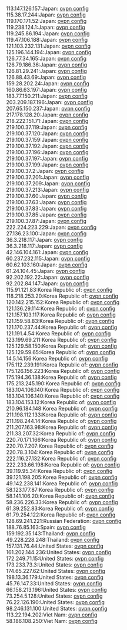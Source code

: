 113.147.126.157:Japan: [ovpn config](vpn/113_147_126_157.ovpn)  
115.38.17.244:Japan: [ovpn config](vpn/115_38_17_244.ovpn)  
119.170.171.52:Japan: [ovpn config](vpn/119_170_171_52.ovpn)  
119.238.124.1:Japan: [ovpn config](vpn/119_238_124_1.ovpn)  
119.245.86.194:Japan: [ovpn config](vpn/119_245_86_194.ovpn)  
119.47.106.188:Japan: [ovpn config](vpn/119_47_106_188.ovpn)  
121.103.232.131:Japan: [ovpn config](vpn/121_103_232_131.ovpn)  
125.196.144.194:Japan: [ovpn config](vpn/125_196_144_194.ovpn)  
126.77.34.165:Japan: [ovpn config](vpn/126_77_34_165.ovpn)  
126.79.186.36:Japan: [ovpn config](vpn/126_79_186_36.ovpn)  
126.81.29.241:Japan: [ovpn config](vpn/126_81_29_241.ovpn)  
126.88.43.69:Japan: [ovpn config](vpn/126_88_43_69.ovpn)  
159.28.202.24:Japan: [ovpn config](vpn/159_28_202_24.ovpn)  
160.86.63.197:Japan: [ovpn config](vpn/160_86_63_197.ovpn)  
183.77.150.211:Japan: [ovpn config](vpn/183_77_150_211.ovpn)  
203.209.187.196:Japan: [ovpn config](vpn/203_209_187_196.ovpn)  
207.65.150.237:Japan: [ovpn config](vpn/207_65_150_237.ovpn)  
217.178.128.20:Japan: [ovpn config](vpn/217_178_128_20.ovpn)  
218.222.151.71:Japan: [ovpn config](vpn/218_222_151_71.ovpn)  
219.100.37.119:Japan: [ovpn config](vpn/219_100_37_119.ovpn)  
219.100.37.120:Japan: [ovpn config](vpn/219_100_37_120.ovpn)  
219.100.37.159:Japan: [ovpn config](vpn/219_100_37_159.ovpn)  
219.100.37.192:Japan: [ovpn config](vpn/219_100_37_192.ovpn)  
219.100.37.196:Japan: [ovpn config](vpn/219_100_37_196.ovpn)  
219.100.37.197:Japan: [ovpn config](vpn/219_100_37_197.ovpn)  
219.100.37.199:Japan: [ovpn config](vpn/219_100_37_199.ovpn)  
219.100.37.2:Japan: [ovpn config](vpn/219_100_37_2.ovpn)  
219.100.37.201:Japan: [ovpn config](vpn/219_100_37_201.ovpn)  
219.100.37.209:Japan: [ovpn config](vpn/219_100_37_209.ovpn)  
219.100.37.213:Japan: [ovpn config](vpn/219_100_37_213.ovpn)  
219.100.37.60:Japan: [ovpn config](vpn/219_100_37_60.ovpn)  
219.100.37.63:Japan: [ovpn config](vpn/219_100_37_63.ovpn)  
219.100.37.83:Japan: [ovpn config](vpn/219_100_37_83.ovpn)  
219.100.37.85:Japan: [ovpn config](vpn/219_100_37_85.ovpn)  
219.100.37.87:Japan: [ovpn config](vpn/219_100_37_87.ovpn)  
222.224.223.229:Japan: [ovpn config](vpn/222_224_223_229.ovpn)  
27.136.23.100:Japan: [ovpn config](vpn/27_136_23_100.ovpn)  
36.3.218.117:Japan: [ovpn config](vpn/36_3_218_117.ovpn)  
36.3.218.117:Japan: [ovpn config](vpn/36_3_218_117.ovpn)  
42.146.104.161:Japan: [ovpn config](vpn/42_146_104_161.ovpn)  
60.237.232.115:Japan: [ovpn config](vpn/60_237_232_115.ovpn)  
60.62.103.160:Japan: [ovpn config](vpn/60_62_103_160.ovpn)  
61.24.104.45:Japan: [ovpn config](vpn/61_24_104_45.ovpn)  
92.202.192.22:Japan: [ovpn config](vpn/92_202_192_22.ovpn)  
92.202.84.147:Japan: [ovpn config](vpn/92_202_84_147.ovpn)  
115.91.121.83:Korea Republic of: [ovpn config](vpn/115_91_121_83.ovpn)  
118.218.253.20:Korea Republic of: [ovpn config](vpn/118_218_253_20.ovpn)  
120.142.215.152:Korea Republic of: [ovpn config](vpn/120_142_215_152.ovpn)  
121.136.29.114:Korea Republic of: [ovpn config](vpn/121_136_29_114.ovpn)  
121.157.103.117:Korea Republic of: [ovpn config](vpn/121_157_103_117.ovpn)  
121.159.58.83:Korea Republic of: [ovpn config](vpn/121_159_58_83.ovpn)  
121.170.237.44:Korea Republic of: [ovpn config](vpn/121_170_237_44.ovpn)  
121.191.4.54:Korea Republic of: [ovpn config](vpn/121_191_4_54.ovpn)  
123.199.69.211:Korea Republic of: [ovpn config](vpn/123_199_69_211.ovpn)  
125.129.58.150:Korea Republic of: [ovpn config](vpn/125_129_58_150.ovpn)  
125.129.59.65:Korea Republic of: [ovpn config](vpn/125_129_59_65.ovpn)  
14.5.14.156:Korea Republic of: [ovpn config](vpn/14_5_14_156.ovpn)  
175.112.239.191:Korea Republic of: [ovpn config](vpn/175_112_239_191.ovpn)  
175.126.156.223:Korea Republic of: [ovpn config](vpn/175_126_156_223.ovpn)  
175.194.36.138:Korea Republic of: [ovpn config](vpn/175_194_36_138.ovpn)  
175.213.245.190:Korea Republic of: [ovpn config](vpn/175_213_245_190.ovpn)  
183.104.106.140:Korea Republic of: [ovpn config](vpn/183_104_106_140.ovpn)  
183.104.106.140:Korea Republic of: [ovpn config](vpn/183_104_106_140.ovpn)  
183.104.153.12:Korea Republic of: [ovpn config](vpn/183_104_153_12.ovpn)  
210.96.184.148:Korea Republic of: [ovpn config](vpn/210_96_184_148.ovpn)  
211.198.112.133:Korea Republic of: [ovpn config](vpn/211_198_112_133.ovpn)  
211.198.244.14:Korea Republic of: [ovpn config](vpn/211_198_244_14.ovpn)  
211.207.163.98:Korea Republic of: [ovpn config](vpn/211_207_163_98.ovpn)  
211.33.207.32:Korea Republic of: [ovpn config](vpn/211_33_207_32.ovpn)  
220.70.171.166:Korea Republic of: [ovpn config](vpn/220_70_171_166.ovpn)  
220.70.7.207:Korea Republic of: [ovpn config](vpn/220_70_7_207.ovpn)  
220.78.3.104:Korea Republic of: [ovpn config](vpn/220_78_3_104.ovpn)  
222.116.27.132:Korea Republic of: [ovpn config](vpn/222_116_27_132.ovpn)  
222.233.66.198:Korea Republic of: [ovpn config](vpn/222_233_66_198.ovpn)  
39.119.95.34:Korea Republic of: [ovpn config](vpn/39_119_95_34.ovpn)  
39.121.198.205:Korea Republic of: [ovpn config](vpn/39_121_198_205.ovpn)  
49.142.238.141:Korea Republic of: [ovpn config](vpn/49_142_238_141.ovpn)  
58.123.177.87:Korea Republic of: [ovpn config](vpn/58_123_177_87.ovpn)  
58.141.106.20:Korea Republic of: [ovpn config](vpn/58_141_106_20.ovpn)  
58.236.226.33:Korea Republic of: [ovpn config](vpn/58_236_226_33.ovpn)  
61.39.252.83:Korea Republic of: [ovpn config](vpn/61_39_252_83.ovpn)  
61.79.254.122:Korea Republic of: [ovpn config](vpn/61_79_254_122.ovpn)  
128.69.241.221:Russian Federation: [ovpn config](vpn/128_69_241_221.ovpn)  
188.76.85.163:Spain: [ovpn config](vpn/188_76_85_163.ovpn)  
159.192.35.143:Thailand: [ovpn config](vpn/159_192_35_143.ovpn)  
49.228.228.248:Thailand: [ovpn config](vpn/49_228_228_248.ovpn)  
157.131.76.44:United States: [ovpn config](vpn/157_131_76_44.ovpn)  
161.202.144.236:United States: [ovpn config](vpn/161_202_144_236.ovpn)  
172.249.71.15:United States: [ovpn config](vpn/172_249_71_15.ovpn)  
173.233.73.3:United States: [ovpn config](vpn/173_233_73_3.ovpn)  
174.65.227.62:United States: [ovpn config](vpn/174_65_227_62.ovpn)  
198.13.36.179:United States: [ovpn config](vpn/198_13_36_179.ovpn)  
45.76.147.33:United States: [ovpn config](vpn/45_76_147_33.ovpn)  
66.158.213.196:United States: [ovpn config](vpn/66_158_213_196.ovpn)  
73.254.5.128:United States: [ovpn config](vpn/73_254_5_128.ovpn)  
76.22.126.190:United States: [ovpn config](vpn/76_22_126_190.ovpn)  
98.246.131.100:United States: [ovpn config](vpn/98_246_131_100.ovpn)  
113.22.194.202:Viet Nam: [ovpn config](vpn/113_22_194_202.ovpn)  
58.186.108.250:Viet Nam: [ovpn config](vpn/58_186_108_250.ovpn)  
